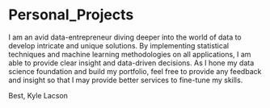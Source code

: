 # Personal_Projects

I am an avid data-entrepreneur diving deeper into the world of data to develop intricate and unique solutions. 
By implementing statistical techniques and machine learning methodologies on all applications, I am able to provide clear insight and data-driven decisions.
As I hone my data science foundation and build my portfolio, feel free to provide any feedback and insight so that I may provide better services to fine-tune my skills.

Best,
Kyle Lacson 
